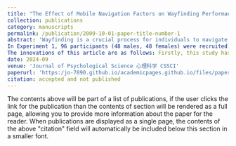 ```yaml
---
title: "The Effect of Mobile Navigation Factors on Wayfinding Performance and Spatial Knowledge Acquisition"
collection: publications
category: manuscripts
permalink: /publication/2009-10-01-paper-title-number-1
abstract: 'Wayfinding is a crucial process for individuals to navigate and explore their environment in daily life. When compared to the traditional use of paper maps, modern navigation aids have been found to hinder individuals' environmental spatial knowledge. Previous researches have shown that navigation factors, such as navigation mode and scale, impact how individuals perceive and process spatial information. For instance, the user-aligned mode helps individuals build an egocentric representation of space, while the north-on-top mode promotes the formation of an allocentric representation. Additionally, small-scale maps assist in establishing spatial relationships between objects using an allocentric representation, while large-scale maps provide a perspective of nearby space, facilitating an egocentric representation. However, there is a trade-off between wayfinding performance and spatial knowledge acquisition. To address this trade-off, this study aims to investigate which combination of navigation factors best supports spatial knowledge acquisition. Previous researches have limitations; for instance, the scale was not controlled as an independent variable and lacked a measurement task that assesses all three types of spatial knowledge. To address these gaps, this study established a measurement task for each type of spatial knowledge and used two scales (1:50 and 1:200) as independent variables, continuing to incorporate the north-on-top and user-aligned modes commonly studied. The objective of this research was to investigate the impact of mobile navigation factors (navigation mode, scale) on individuals' wayfinding performance and spatial knowledge acquisition in a virtual 3D environment, considering the factor of gender.
In Experiment 1, 96 participants (48 males, 48 females) were recruited. Initially, the participants were required to complete a virtual spatial task consisting of two phases: wayfinding and return. After completing all ten routes, the participants were required to complete the spatial knowledge test, which consisted of five tasks such as landmark recognition and route sequence tasks. The scores from these tests were collected and analyzed, and three factors were extracted through factor analysis. Building upon the typical measurement task defined in Experiment 1, Experiment 2 employed a 2 (scale: small-scale 1:200, large-scale 1:50) x 2 (navigation mode: user-aligned mode, north-on-top mode) x 2 (gender: male, female) between-subjects design. The dependent variables in this experiment were participants' scores on the spatial knowledge measurement task and wayfinding performance. The number of participants was 96 (calculated by G-power), and the experiment process was as same as Experiment 1. Experiment 2 revealed the following: when coming to route knowledge acquisition, there were significant interactions between gender and navigation mode. Specifically, males performed significantly better in the north-on-top mode compared to the user-aligned mode, while the opposite was true for females. On large-scale maps, the user-aligned mode was more conducive to route knowledge acquisition than the north-on-top mode, aligning with an egocentric representation. Conversely, on small-scale maps, the north-on-top mode was more convenient than the user-aligned mode, aligning with an allocentric representation. A main effect of navigation modes on wayfinding performance was observed, with subjects' wayfinding performance being better in the user-aligned mode than in the north-on-top mode. The results of both experiments indicated an interaction between navigation mode and scale: combinations of navigation factors that suit the individual can help individuals establish a consistent spatial frame of reference, enhancing route knowledge acquisition. 
The innovations of this article are as follows: Firstly, this study has refined the spatial knowledge measurement task and established a comprehensive measurement task for three types of spatial knowledge, thus providing new ideas for reducing measurement errors and conducting measurements systematically and efficiently. Secondly, this study, based on the spatial reference framework theory, found that the influence of mobile navigation factors on spatial knowledge learning and wayfinding performance is conditional. When navigation factors facilitate individuals to process environmental information with a consistent reference framework, it promotes the acquisition of route knowledge.'
date: 2024-09
venue: 'Journal of Psychological Science 心理科学 CSSCI'
paperurl: 'https:/jo-7890.github.io/academicpages.github.io/files/paper1.pdf'
citation: accepted and not published
---
```


The contents above will be part of a list of publications, if the user clicks the link for the publication than the contents of section will be rendered as a full page, allowing you to provide more information about the paper for the reader. When publications are displayed as a single page, the contents of the above "citation" field will automatically be included below this section in a smaller font.

